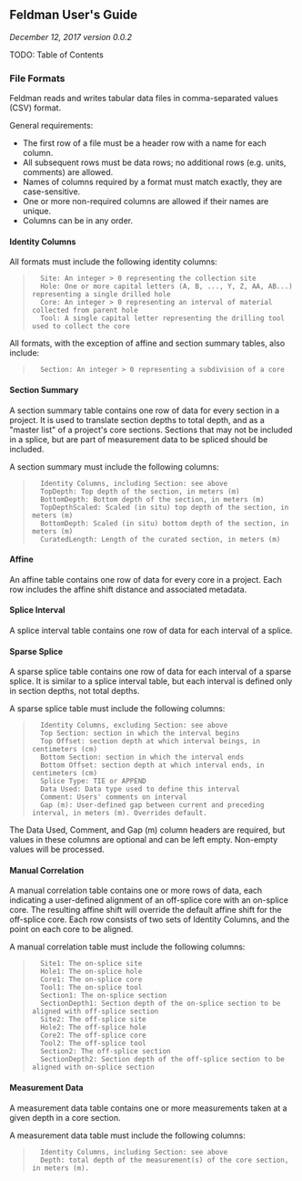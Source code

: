 Feldman User's Guide
--------------------
*December 12, 2017*
*version 0.0.2*

TODO: Table of Contents

### File Formats
Feldman reads and writes tabular data files in comma-separated values (CSV) format.

General requirements:

*   The first row of a file must be a header row with a name for each column.
*	All subsequent rows must be data rows; no additional rows (e.g. units, comments) are allowed.
*   Names of columns required by a format must match exactly, they are case-sensitive.
*   One or more non-required columns are allowed if their names are unique.
*   Columns can be in any order.

#### Identity Columns

All formats must include the following identity columns:

>		Site: An integer > 0 representing the collection site  
>		Hole: One or more capital letters (A, B, ..., Y, Z, AA, AB...) representing a single drilled hole  
>		Core: An integer > 0 representing an interval of material collected from parent hole  
>		Tool: A single capital letter representing the drilling tool used to collect the core  


All formats, with the exception of affine and section summary tables, also include:
  
>		Section: An integer > 0 representing a subdivision of a core


#### Section Summary
A section summary table contains one row of data for every section in a project.
It is used to translate section depths to total depth, and as a "master list" of a
project's core sections. Sections that may not be included in a splice, but are part
of measurement data to be spliced should be included.

A section summary must include the following columns: 

>		Identity Columns, including Section: see above  
>		TopDepth: Top depth of the section, in meters (m)
>		BottomDepth: Bottom depth of the section, in meters (m)
>		TopDepthScaled: Scaled (in situ) top depth of the section, in meters (m) 
>		BottomDepth: Scaled (in situ) bottom depth of the section, in meters (m)
>		CuratedLength: Length of the curated section, in meters (m)

#### Affine
An affine table contains one row of data for every core in a project. Each row
includes the affine shift distance and associated metadata. 

#### Splice Interval
A splice interval table contains one row of data for each interval of a splice.

#### Sparse Splice
A sparse splice table contains one row of data for each interval of a sparse splice.
It is similar to a splice interval table, but each interval is defined only in section depths,
not total depths.

A sparse splice table must include the following columns:

>		Identity Columns, excluding Section: see above
>		Top Section: section in which the interval begins
>		Top Offset: section depth at which interval beings, in centimeters (cm)
>		Bottom Section: section in which the interval ends
>		Bottom Offset: section depth at which interval ends, in centimeters (cm)
>		Splice Type: TIE or APPEND
>		Data Used: Data type used to define this interval
>		Comment: Users' comments on interval
>		Gap (m): User-defined gap between current and preceding interval, in meters (m). Overrides default.

The Data Used, Comment, and Gap (m) column headers are required, but values in these columns are optional
and can be left empty. Non-empty values will be processed.


#### Manual Correlation
A manual correlation table contains one or more rows of data, each indicating a user-defined alignment
of an off-splice core with an on-splice core. The resulting affine shift will override the default affine
shift for the off-splice core. Each row consists of two sets of Identity Columns, and the point on each core to be aligned.

A manual correlation table must include the following columns:

>		Site1: The on-splice site
>		Hole1: The on-splice hole
>		Core1: The on-splice core
>		Tool1: The on-splice tool
>		Section1: The on-splice section
>		SectionDepth1: Section depth of the on-splice section to be aligned with off-splice section
>		Site2: The off-splice site  
>		Hole2: The off-splice hole
>		Core2: The off-splice core
>		Tool2: The off-splice tool
>		Section2: The off-splice section
>		SectionDepth2: Section depth of the off-splice section to be aligned with on-splice section


#### Measurement Data
A measurement data table contains one or more measurements taken at a given depth in a core section.

A measurement data table must include the following columns:

>		Identity Columns, including Section: see above
>		Depth: total depth of the measurement(s) of the core section, in meters (m).